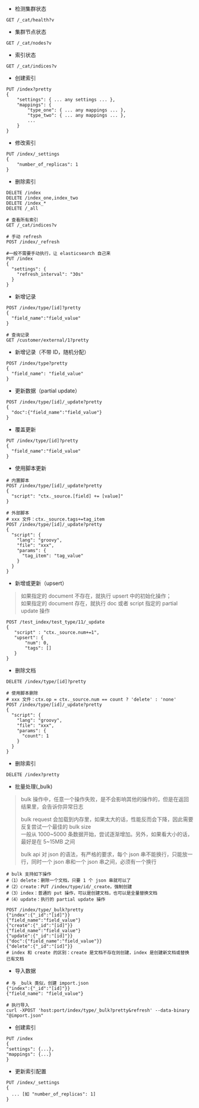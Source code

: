 
- 检测集群状态  
```
GET /_cat/health?v  
```

- 集群节点状态  
```
GET /_cat/nodes?v
```

- 索引状态  
```
GET /_cat/indices?v
```

- 创建索引  
```
PUT /index?pretty
{
    "settings": { ... any settings ... },
    "mappings": {
        "type_one": { ... any mappings ... },
        "type_two": { ... any mappings ... },
        ...
    }
}
```
- 修改索引
```
PUT /index/_settings
{
    "number_of_replicas": 1
}
```
- 删除索引
```
DELETE /index
DELETE /index_one,index_two
DELETE /index_*
DELETE /_all
```

```
# 查看所有索引
GET /_cat/indices?v
```

```
# 手动 refresh
POST /index/_refresh

#一般不需要手动执行，让 elasticsearch 自己来
PUT /index
{
  "settings": {
    "refresh_interval": "30s"
  }
}
```

- 新增记录  
```
POST /index/type/[id]?pretty
{
  "field_name":"field_value"
}

# 查询记录  
GET /customer/external/1?pretty
```

- 新增记录（不带 ID，随机分配）  
```
POST /index/type?pretty
{
  "field_name": "field_value"
}
```

- 更新数据（partial update）  
```
POST /index/type/[id]/_update?pretty
{
  "doc":{"field_name":"field_value"}
}
```

- 覆盖更新  
```
PUT /index/type/[id]?pretty
{
  "field_name":"field_value"
}
```

- 使用脚本更新  
```
# 内置脚本
POST /index/type/[id]/_update?pretty
{
  "script": "ctx._source.[field] += [value]"
}

# 外部脚本
# xxx 文件：ctx._source.tags+=tag_item
POST /index/type/[id]/_update?pretty
{
  "script": {
    "lang": "groovy", 
    "file": "xxx",
    "params": {
      "tag_item": "tag_value"
    }
  }
}
```

- 新增或更新（upsert）
> 如果指定的 document 不存在，就执行 upsert 中的初始化操作；  
> 如果指定的 document 存在，就执行 doc 或者 script 指定的 partial update 操作
```
POST /test_index/test_type/11/_update
{
   "script" : "ctx._source.num+=1",
   "upsert": {
       "num": 0,
       "tags": []
   }
}
```

- 删除文档  
```
DELETE /index/type/[id]?pretty

# 使用脚本删除
# xxx 文件：ctx.op = ctx._source.num == count ? 'delete' : 'none'
POST /index/type/[id]/_update?pretty
{
  "script": {
    "lang": "groovy",
    "file": "xxx",
    "params": {
      "count": 1
    }
  }
}
```

- 删除索引  
```
DELETE /index?pretty
```

- 批量处理(_bulk)
> bulk 操作中，任意一个操作失败，是不会影响其他的操作的，但是在返回结果里，会告诉你异常日志  
> 
> bulk request 会加载到内存里，如果太大的话，性能反而会下降，因此需要反复尝试一个最佳的 bulk size  
> 一般从 1000~5000 条数据开始，尝试逐渐增加。另外，如果看大小的话，最好是在 5~15MB 之间  
> 
> bulk api 对 json 的语法，有严格的要求，每个 json 串不能换行，只能放一行，同时一个 json 串和一个 json 串之间，必须有一个换行
```
# bulk 支持如下操作
#（1）delete：删除一个文档，只要 1 个 json 串就可以了
#（2）create：PUT /index/type/id/_create，强制创建
#（3）index：普通的 put 操作，可以是创建文档，也可以是全量替换文档
#（4）update：执行的 partial update 操作

POST /index/type/_bulk?pretty
{"index":{"_id":"[id]"}}
{"field_name":"field_value"}
{"create":{"_id":"[id]"}}
{"field_name":"field_value"}
{"update":{"_id":"[id]"}}
{"doc":{"field_name":"field_value"}}
{"delete":{"_id":"[id]"}}
# index 和 create 的区别：create 是文档不存在则创建，index 是创建新文档或替换已有文档
```

- 导入数据
```
# 与 _bulk 类似，创建 import.json
{"index":{"_id":"[id]"}}
{"field_name": "field_value"}

# 执行导入
curl -XPOST 'host:port/index/type/_bulk?pretty&refresh' --data-binary "@import.json"
```

- 创建索引
```
PUT /index
{
"settings": {...},
"mappings": {...}
}
```

- 更新索引配置
```
PUT /index/_settings
{
  ... [如 "number_of_replicas": 1]
}
```
